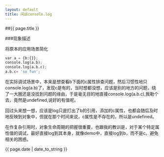 ```yaml
---
layout: default
title: 闲谈console.log
---
```


##{{ page.title }}

###现象描述

将原本的应用场景简化

```python
var a = {b:{}};
console.log(a.b);
console.log(a.b.c);
a.b.c= 'so fun';
```

在实际调试场景中，本来是想查看b下面的c属性排查问题，然后习惯性地只console.log(a.b)了，发现c是有的，当时想都没想，应该是别的地方的问题，绕了一大圈还是没找到问题的缘由，于是毫无目的地直接console.log(a.b.c),我勒个去，竟然是undefined,说好的有值呢。

回过头来想一想，应该是log只是打出了b的引用，添加的c属性，也都会随后及时地反映到对象中，但就在那个时间来说，c属性是不存在的，所以是undefined。

在作复杂引用时，对象生命周期的把握很重要，也跟我的教训是，对于某个特定属性值的调试，最好直接log到其本身，就像demo中，直接log到b，而不是c。避免相关的困惑。

{{ page.date | date_to_string }}
